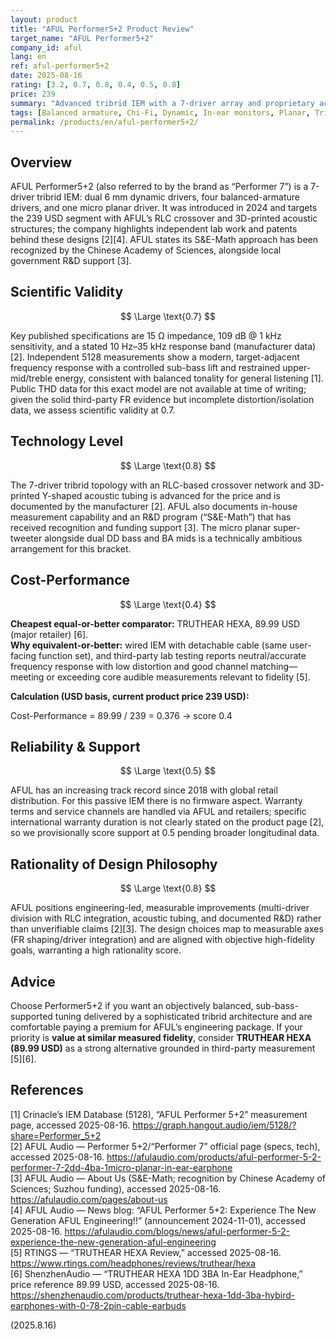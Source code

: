 ```yaml
---
layout: product
title: "AFUL Performer5+2 Product Review"
target_name: "AFUL Performer5+2"
company_id: aful
lang: en
ref: aful-performer5+2
date: 2025-08-16
rating: [3.2, 0.7, 0.8, 0.4, 0.5, 0.8]
price: 239
summary: "Advanced tribrid IEM with a 7-driver array and proprietary acoustic technologies, offering balanced sound at a competitive 239 USD mid-tier price"
tags: [Balanced armature, Chi-Fi, Dynamic, In-ear monitors, Planar, Tribrid]
permalink: /products/en/aful-performer5+2/
---
```

## Overview

AFUL Performer5+2 (also referred to by the brand as “Performer 7”) is a 7-driver tribrid IEM: dual 6 mm dynamic drivers, four balanced-armature drivers, and one micro planar driver. It was introduced in 2024 and targets the 239 USD segment with AFUL’s RLC crossover and 3D-printed acoustic structures; the company highlights independent lab work and patents behind these designs [2][4]. AFUL states its S&E-Math approach has been recognized by the Chinese Academy of Sciences, alongside local government R&D support [3].

## Scientific Validity

$$ \Large \text{0.7} $$

Key published specifications are 15 Ω impedance, 109 dB @ 1 kHz sensitivity, and a stated 10 Hz–35 kHz response band (manufacturer data) [2]. Independent 5128 measurements show a modern, target-adjacent frequency response with a controlled sub-bass lift and restrained upper-mid/treble energy, consistent with balanced tonality for general listening [1]. Public THD data for this exact model are not available at time of writing; given the solid third-party FR evidence but incomplete distortion/isolation data, we assess scientific validity at 0.7.

## Technology Level

$$ \Large \text{0.8} $$

The 7-driver tribrid topology with an RLC-based crossover network and 3D-printed Y-shaped acoustic tubing is advanced for the price and is documented by the manufacturer [2]. AFUL also documents in-house measurement capability and an R&D program (“S&E-Math”) that has received recognition and funding support [3]. The micro planar super-tweeter alongside dual DD bass and BA mids is a technically ambitious arrangement for this bracket.

## Cost-Performance

$$ \Large \text{0.4} $$

**Cheapest equal-or-better comparator:** TRUTHEAR HEXA, 89.99 USD (major retailer) [6].  
**Why equivalent-or-better:** wired IEM with detachable cable (same user-facing function set), and third-party lab testing reports neutral/accurate frequency response with low distortion and good channel matching—meeting or exceeding core audible measurements relevant to fidelity [5].

**Calculation (USD basis, current product price 239 USD):**

Cost-Performance = 89.99 / 239 = 0.376 → score 0.4

## Reliability & Support

$$ \Large \text{0.5} $$

AFUL has an increasing track record since 2018 with global retail distribution. For this passive IEM there is no firmware aspect. Warranty terms and service channels are handled via AFUL and retailers; specific international warranty duration is not clearly stated on the product page [2], so we provisionally score support at 0.5 pending broader longitudinal data.

## Rationality of Design Philosophy

$$ \Large \text{0.8} $$

AFUL positions engineering-led, measurable improvements (multi-driver division with RLC integration, acoustic tubing, and documented R&D) rather than unverifiable claims [2][3]. The design choices map to measurable axes (FR shaping/driver integration) and are aligned with objective high-fidelity goals, warranting a high rationality score.

## Advice

Choose Performer5+2 if you want an objectively balanced, sub-bass-supported tuning delivered by a sophisticated tribrid architecture and are comfortable paying a premium for AFUL’s engineering package. If your priority is **value at similar measured fidelity**, consider **TRUTHEAR HEXA (89.99 USD)** as a strong alternative grounded in third-party measurement [5][6].

## References

[1] Crinacle’s IEM Database (5128), “AFUL Performer 5+2” measurement page, accessed 2025-08-16. https://graph.hangout.audio/iem/5128/?share=Performer_5+2  
[2] AFUL Audio — Performer 5+2/“Performer 7” official page (specs, tech), accessed 2025-08-16. https://afulaudio.com/products/aful-performer-5-2-performer-7-2dd-4ba-1micro-planar-in-ear-earphone  
[3] AFUL Audio — About Us (S&E-Math; recognition by Chinese Academy of Sciences; Suzhou funding), accessed 2025-08-16. https://afulaudio.com/pages/about-us  
[4] AFUL Audio — News blog: “AFUL Performer 5+2: Experience The New Generation AFUL Engineering!!” (announcement 2024-11-01), accessed 2025-08-16. https://afulaudio.com/blogs/news/aful-performer-5-2-experience-the-new-generation-aful-engineering  
[5] RTINGS — “TRUTHEAR HEXA Review,” accessed 2025-08-16. https://www.rtings.com/headphones/reviews/truthear/hexa  
[6] ShenzhenAudio — “TRUTHEAR HEXA 1DD 3BA In-Ear Headphone,” price reference 89.99 USD, accessed 2025-08-16. https://shenzhenaudio.com/products/truthear-hexa-1dd-3ba-hybird-earphones-with-0-78-2pin-cable-earbuds

(2025.8.16)

